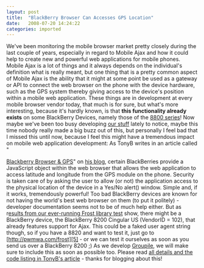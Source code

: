 ```yaml
---
layout: post
title:  "BlackBerry Browser Can Accesses GPS Location"
date:   2008-07-20 14:24:22
categories: imported
---
```

We've been monitoring the mobile browser market pretty closely during the last couple of years, especially in regard to Mobile Ajax and how it could help to create new and powerful web applications for mobile phones. Mobile Ajax is a lot of things and it always depends on the individual's definition what is really meant, but one thing that is a pretty common aspect of Mobile Ajax is the ability that it might at some point be used as a gateway or API to connect the web browser on the phone with the device hardware, such as the GPS system thereby giving access to the device's position within a mobile web application. These things are in development at every mobile browser vendor today, that much is for sure, but what's more interesting, because it's hardly known, is that <span class="Apple-style-span" style="font-weight: bold">this functionality already exists</span> on some BlackBerry Devices, namely those of the [8800 series][1]! Now maybe we've been too busy developing [our stuff][2] lately to notice, maybe this time nobody really made a big buzz out of this, but personally I feel bad that I missed this until now, because I feel this might have a tremendous impact on mobile web application development: <!--more-->As TonyB writes in an article called "

[Blackberry Browser & GPS][3]" on [his blog][1], certain BlackBerries provide a JavaScript object within the web browser that allows the web application to access latitude and longitude from the GPS module on the phone. Security is taken care of by asking the user to allow (or not) the application access to the physical location of the device in a Yes/No alert() window. Simple and, if it works, tremendously powerful! Too bad BlackBerry devices are known for not having the world's best web browser on them (to put it politely) - developer documentation seems not to be of much help either. But as r[esults from our ever-running Frost library test][4] show, there might be a BlackBerry device, the BlackBerry 8200 Cingular US (VendorID = 102), that already features support for Ajax. This could be a faked user agent string though, so if you have a 8820 and want to test it, just go to [http://pwmwa.com/frost][5] - or we can test it ourselves as soon as you send us over a BlackBerry 8200 ;) As we develop [Groupile][2], we will make sure to include this as soon as possible too. Please read [all details and the code listing in TonyB's article][3] - thanks for blogging about this!

[1]: http://www.tonybunce.com/default.aspx
[2]: http://groupile.com
[3]: http://www.tonybunce.com/2008/05/08/BlackberryBrowserAmpGPS.aspx
[4]: http://pwmwa.com/frost/results.php
[5]: http://pwmwa.com/frost/